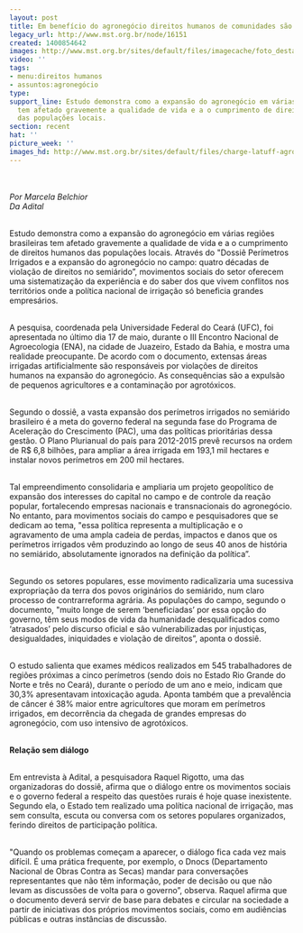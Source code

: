 ```yaml
---
layout: post
title: Em benefício do agronegócio direitos humanos de comunidades são violados
legacy_url: http://www.mst.org.br/node/16151
created: 1400854642
images: http://www.mst.org.br/sites/default/files/imagecache/foto_destaque/charge-latuff-agro_comendo!.jpg
video: ''
tags:
- menu:direitos humanos
- assuntos:agronegócio
type: 
support_line: Estudo demonstra como a expansão do agronegócio em várias regiões brasileiras
  tem afetado gravemente a qualidade de vida e a o cumprimento de direitos humanos
  das populações locais.
section: recent
hat: ''
picture_week: ''
images_hd: http://www.mst.org.br/sites/default/files/charge-latuff-agro_comendo!.jpg
---
```

<p><br><br><em>Por&nbsp;Marcela Belchior<br>Da Adital</em></p><p><br>Estudo demonstra como a expansão do agronegócio em várias regiões brasileiras tem afetado gravemente a qualidade de vida e a o cumprimento de direitos humanos das populações locais. Através do "Dossiê Perímetros Irrigados e a expansão do agronegócio no campo: quatro décadas de violação de direitos no semiárido”, movimentos sociais do setor oferecem uma sistematização da experiência e do saber dos que vivem conflitos nos territórios onde a política nacional de irrigação só beneficia grandes empresários.</p><p><br>A pesquisa, coordenada pela Universidade Federal do Ceará (UFC), foi apresentada no último dia 17 de maio, durante o III Encontro Nacional de Agroecologia (ENA), na cidade de Juazeiro, Estado da Bahia, e mostra uma realidade preocupante. De acordo com o documento, extensas áreas irrigadas artificialmente são responsáveis por violações de direitos humanos na expansão do agronegócio. As consequências são a expulsão de pequenos agricultores e a contaminação por agrotóxicos.</p><p><br>Segundo o dossiê, a vasta expansão dos perímetros irrigados no semiárido brasileiro é a meta do governo federal na segunda fase do Programa de Aceleração do Crescimento (PAC), uma das políticas prioritárias dessa gestão. O Plano Plurianual do país para 2012-2015 prevê recursos na ordem de R$ 6,8 bilhões, para ampliar a área irrigada em 193,1 mil hectares e instalar novos perímetros em 200 mil hectares.</p><p><br>Tal empreendimento consolidaria e ampliaria um projeto geopolítico de expansão dos interesses do capital no campo e de controle da reação popular, fortalecendo empresas nacionais e transnacionais do agronegócio. No entanto, para movimentos sociais do campo e pesquisadores que se dedicam ao tema, "essa política representa a multiplicação e o agravamento de uma ampla cadeia de perdas, impactos e danos que os perímetros irrigados vêm produzindo ao longo de seus 40 anos de história no semiárido, absolutamente ignorados na definição da política”.</p><p><br>Segundo os setores populares, esse movimento radicalizaria uma sucessiva expropriação da terra dos povos originários do semiárido, num claro processo de contrarreforma agrária. As populações do campo, segundo o documento, "muito longe de serem ‘beneficiadas’ por essa opção do governo, têm seus modos de vida da humanidade desqualificados como ‘atrasados’ pelo discurso oficial e são vulnerabilizadas por injustiças, desigualdades, iniquidades e violação de direitos”, aponta o dossiê.</p><p><br>O estudo salienta que exames médicos realizados em 545 trabalhadores de regiões próximas a cinco perímetros (sendo dois no Estado Rio Grande do Norte e três no Ceará), durante o período de um ano e meio, indicam que 30,3% apresentavam intoxicação aguda. Aponta também que a prevalência de câncer é 38% maior entre agricultores que moram em perímetros irrigados, em decorrência da chegada de grandes empresas do agronegócio, com uso intensivo de agrotóxicos.</p><p><br><strong>Relação sem diálogo</strong></p><p><br>Em entrevista à Adital, a pesquisadora Raquel Rigotto, uma das organizadoras do dossiê, afirma que o diálogo entre os movimentos sociais e o governo federal a respeito das questões rurais é hoje quase inexistente. Segundo ela, o Estado tem realizado uma política nacional de irrigação, mas sem consulta, escuta ou conversa com os setores populares organizados, ferindo direitos de participação política.</p><p><br>"Quando os problemas começam a aparecer, o diálogo fica cada vez mais difícil. É uma prática frequente, por exemplo, o Dnocs (Departamento Nacional de Obras Contra as Secas) mandar para conversações representantes que não têm informação, poder de decisão ou que não levam as discussões de volta para o governo”, observa. Raquel afirma que o documento deverá servir de base para debates e circular na sociedade a partir de iniciativas dos próprios movimentos sociais, como em audiências públicas e outras instâncias de discussão.</p><p>&nbsp;</p>
